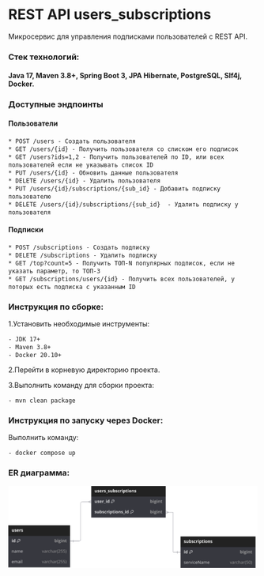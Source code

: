 # REST API users_subscriptions

Микросервис для управления подписками пользователей с REST API.


###  Стек технологий:

#### Java 17,  Maven 3.8+, Spring Boot 3, JPA Hibernate, PostgreSQL, Slf4j, Docker.



### **Доступные эндпоинты**

#### Пользователи

    * POST /users - Создать пользователя
    * GET /users/{id} - Получить пользователя со списком его подписок
    * GET /users?ids=1,2 - Получить пользователей по ID, или всех пользователей если не указывать список ID
    * PUT /users/{id} - Обновить данные пользователя
    * DELETE /users/{id} - Удалить пользователя
    * PUT /users/{id}/subscriptions/{sub_id} - Добавить подписку пользователю
    * DELETE /users/{id}/subscriptions/{sub_id}  - Удалить подписку у пользователя



#### Подписки

    * POST /subscriptions - Создать подписку
    * DELETE /subscriptions - Удалить подписку
    * GET /top?count=5 - Получить ТОП-N популярных подписок, если не указать параметр, то ТОП-3
    * GET /subscriptions/users/{id} - Получить всех пользователей, у поторых есть подписка с указанным ID


### **Инструкция по сборке**:

1.Установить необходимые инструменты:

    - JDK 17+
    - Maven 3.8+
    - Docker 20.10+

2.Перейти в корневую директорию проекта.

3.Выполнить команду для сборки проекта:

    - mvn clean package

### **Инструкция по запуску через Docker**:

Выполнить команду:

    - docker compose up


### **ER диаграмма:**

![diagram.svg](diagram.svg)



